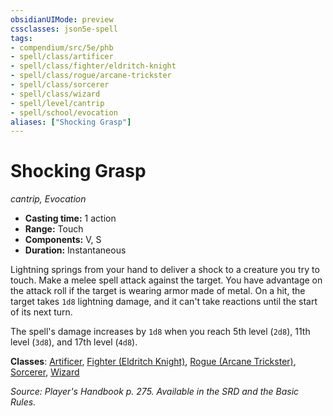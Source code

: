 ```yaml
---
obsidianUIMode: preview
cssclasses: json5e-spell
tags:
- compendium/src/5e/phb
- spell/class/artificer
- spell/class/fighter/eldritch-knight
- spell/class/rogue/arcane-trickster
- spell/class/sorcerer
- spell/class/wizard
- spell/level/cantrip
- spell/school/evocation
aliases: ["Shocking Grasp"]
---
```

# Shocking Grasp
*cantrip, Evocation*  

- **Casting time:** 1 action
- **Range:** Touch
- **Components:** V, S
- **Duration:** Instantaneous

Lightning springs from your hand to deliver a shock to a creature you try to touch. Make a melee spell attack against the target. You have advantage on the attack roll if the target is wearing armor made of metal. On a hit, the target takes `1d8` lightning damage, and it can't take reactions until the start of its next turn.

The spell's damage increases by `1d8` when you reach 5th level (`2d8`), 11th level (`3d8`), and 17th level (`4d8`).

**Classes**: [Artificer](compendium/classes/artificer-tce.md), [Fighter (Eldritch Knight)](compendium/classes/fighter-eldritch-knight.md), [Rogue (Arcane Trickster)](compendium/classes/rogue-arcane-trickster.md), [Sorcerer](compendium/classes/sorcerer.md), [Wizard](compendium/classes/wizard.md)

*Source: Player's Handbook p. 275. Available in the SRD and the Basic Rules.*